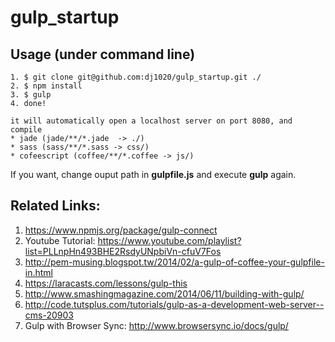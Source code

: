 gulp_startup
============

## Usage (under command line)

    1. $ git clone git@github.com:dj1020/gulp_startup.git ./
    2. $ npm install
    3. $ gulp
    4. done!

    it will automatically open a localhost server on port 8080, and compile
    * jade (jade/**/*.jade  -> ./)
    * sass (sass/**/*.sass -> css/)
    * cofeescript (coffee/**/*.coffee -> js/)

If you want, change ouput path in **gulpfile.js** and execute **gulp** again.

## Related Links:

1. https://www.npmjs.org/package/gulp-connect
2. Youtube Tutorial: https://www.youtube.com/playlist?list=PLLnpHn493BHE2RsdyUNpbiVn-cfuV7Fos
3. http://pem-musing.blogspot.tw/2014/02/a-gulp-of-coffee-your-gulpfile-in.html
4. https://laracasts.com/lessons/gulp-this
5. http://www.smashingmagazine.com/2014/06/11/building-with-gulp/
6. http://code.tutsplus.com/tutorials/gulp-as-a-development-web-server--cms-20903
7. Gulp with Browser Sync: http://www.browsersync.io/docs/gulp/
